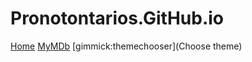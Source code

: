 ﻿# Pronotontarios.GitHub.io

[Home](index.md)
[MyMDb](mymdb.md)
[gimmick:themechooser](Choose theme)

